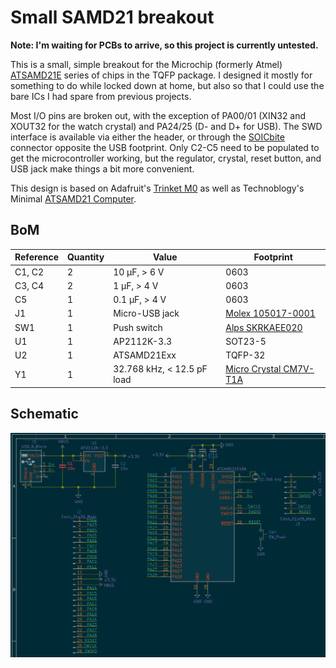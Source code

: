 # Small SAMD21 breakout

**Note: I'm waiting for PCBs to arrive, so this project is currently untested.**

This is a small, simple breakout for the Microchip (formerly Atmel) [ATSAMD21E][] series of chips in the TQFP package. I designed it mostly for something to do while locked down at home, but also so that I could use the bare ICs I had spare from previous projects.

[ATSAMD21E]: https://www.microchip.com/wwwproducts/en/ATSAMD21E18

Most I/O pins are broken out, with the exception of PA00/01 (XIN32 and XOUT32 for the watch crystal) and PA24/25 (D- and D+ for USB). The SWD interface is available via either the header, or through the [SOICbite][] connector opposite the USB footprint. Only C2-C5 need to be populated to get the microcontroller working, but the regulator, crystal, reset button, and USB jack make things a bit more convenient. 

This design is based on Adafruit's [Trinket M0][] as well as Technoblogy's Minimal [ATSAMD21 Computer][minimalcomp].

[SOICbite]: https://github.com/SimonMerrett/SOICbite/
[Trinket M0]: https://www.adafruit.com/product/3500
[minimalcomp]: http://www.technoblogy.com/show?2833

## BoM

| Reference | Quantity | Value                      | Footprint                   |
| --------- | -------- | -------------------------- | --------------------------- |
| C1, C2    | 2        | 10 μF, > 6 V               | 0603                        |
| C3, C4    | 2        | 1 μF, > 4 V                | 0603                        |
| C5        | 1        | 0.1 μF, > 4 V              | 0603                        |
| J1        | 1        | Micro-USB jack             | [Molex 105017-0001][1]      |
| SW1       | 1        | Push switch                | [Alps SKRKAEE020][2]        |
| U1        | 1        | AP2112K-3.3                | SOT23-5                     |
| U2        | 1        | ATSAMD21Exx                | TQFP-32                     |
| Y1        | 1        | 32.768 kHz, < 12.5 pF load | [Micro Crystal CM7V-T1A][3] |

[1]: https://www.molex.com/molex/products/part-detail/io_connectors/1050170001
[2]: https://tech.alpsalpine.com/prod/e/html/tact/surfacemount/skrk/skrk_list.html
[3]: https://www.microcrystal.com/en/products/khz-quartz-crystals/cm7v-t1a/

## Schematic

![KiCad schematic for a breakout board](images/schematic.png)
